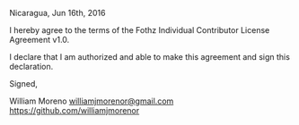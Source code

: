 Nicaragua, Jun 16th, 2016

I hereby agree to the terms of the Fothz Individual Contributor License Agreement v1.0.

I declare that I am authorized and able to make this agreement and sign this declaration.

Signed,

William Moreno williamjmorenor@gmail.com https://github.com/williamjmorenor
